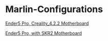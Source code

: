 # Marlin-Configurations

[Ender5 Pro, Creality_4.2.2 Motherboard](//github.com/kylegordon/Marlin-Configurations/tree/Ender5_Pro_Creality_4.2.2)

[Ender5 Pro, with SKR2 Motherboard](//github.com/kylegordon/Marlin-Configurations/tree/Ender5_Pro_SKR2)
